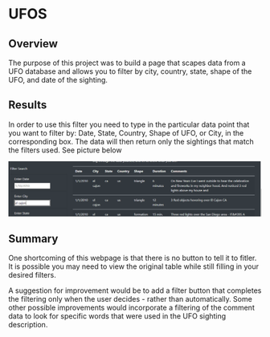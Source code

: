 # UFOS

## Overview

The purpose of this project was to build a page that scapes data from a UFO database and allows you to filter by city, country, state, shape of the UFO, and date of the sighting.

## Results

In order to use this filter you need to type in the particular data point that you want to filter by: Date, State, Country, Shape of UFO, or City, in the corresponding box. The data will then return only the sightings that match the filters used. See picture below

![Example.png](https://github.com/crabrandoom/UFOS/blob/main/Example.PNG)

## Summary

One shortcoming of this webpage is that there is no button to tell it to fitler. It is possible you may need to view the original table while still filling in your desired filters.

A suggestion for improvement would be to add a filter button that completes the filtering only when the user decides - rather than automatically. Some other possible improvements would incorporate a filtering of the comment data to look for specific words that were used in the UFO sighting description.


